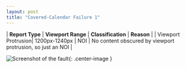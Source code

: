 ```yaml
---
layout: post
title: "Covered-Calendar Failure 1"
---
```

| **Report Type** | **Viewport Range** | **Classification** | **Reason** |
| Viewport Protrusion| 1200px-1240px | NOI | No content obscured by viewport protrusion, so just an NOI | 

![Screenshot of the fault](../../../assets/images/Covered-Calendar/fault1/viewportOverflowWidth1220.png){: .center-image }